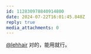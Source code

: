 ```yaml
---
id: 112830978840914800
date: 2024-07-22T16:01:45.848Z
reply: true
media_attachments: 0
---
```


[@lehhair](https://misskey.lehhair.net/@lehhair) 对的，能用就行。

